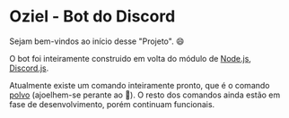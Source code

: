 # Oziel - Bot do Discord

Sejam bem-vindos ao início desse "Projeto". :smile:

O bot foi inteiramente construido em volta do módulo de [Node.js](https://nodejs.org/en/), [Discord.js](https://discord.js.org/#/docs/main/stable/general/welcome).

Atualmente existe um comando inteiramente pronto, que é o comando [polvo](commands/polvo.js) (ajoelhem-se perante ao :octopus:).
O resto dos comandos ainda estão em fase de desenvolvimento, porém continuam funcionais.

